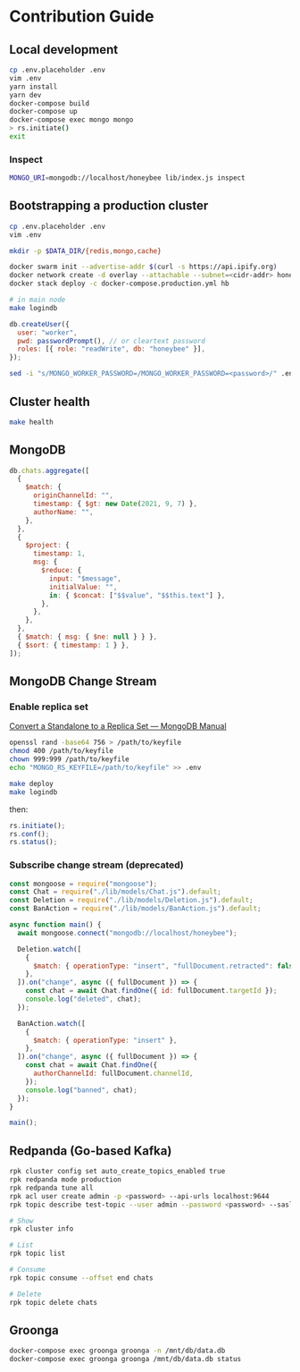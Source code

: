 # Contribution Guide

## Local development

```bash
cp .env.placeholder .env
vim .env
yarn install
yarn dev
docker-compose build
docker-compose up
docker-compose exec mongo mongo
> rs.initiate()
exit
```

### Inspect

```bash
MONGO_URI=mongodb://localhost/honeybee lib/index.js inspect
```

## Bootstrapping a production cluster

```bash
cp .env.placeholder .env
vim .env

mkdir -p $DATA_DIR/{redis,mongo,cache}

docker swarm init --advertise-addr $(curl -s https://api.ipify.org)
docker network create -d overlay --attachable --subnet=<cidr-addr> honeybee
docker stack deploy -c docker-compose.production.yml hb
```

```bash
# in main node
make logindb
```

```js
db.createUser({
  user: "worker",
  pwd: passwordPrompt(), // or cleartext password
  roles: [{ role: "readWrite", db: "honeybee" }],
});
```

```bash
sed -i "s/MONGO_WORKER_PASSWORD=/MONGO_WORKER_PASSWORD=<password>/" .env
```

## Cluster health

```bash
make health
```

## MongoDB

```js
db.chats.aggregate([
  {
    $match: {
      originChannelId: "",
      timestamp: { $gt: new Date(2021, 9, 7) },
      authorName: "",
    },
  },
  {
    $project: {
      timestamp: 1,
      msg: {
        $reduce: {
          input: "$message",
          initialValue: "",
          in: { $concat: ["$$value", "$$this.text"] },
        },
      },
    },
  },
  { $match: { msg: { $ne: null } } },
  { $sort: { timestamp: 1 } },
]);
```

## MongoDB Change Stream

### Enable replica set

[Convert a Standalone to a Replica Set — MongoDB Manual](https://docs.mongodb.com/manual/tutorial/convert-standalone-to-replica-set/)

```bash
openssl rand -base64 756 > /path/to/keyfile
chmod 400 /path/to/keyfile
chown 999:999 /path/to/keyfile
echo "MONGO_RS_KEYFILE=/path/to/keyfile" >> .env

make deploy
make logindb
```

then:

```js
rs.initiate();
rs.conf();
rs.status();
```

### Subscribe change stream (deprecated)

```js
const mongoose = require("mongoose");
const Chat = require("./lib/models/Chat.js").default;
const Deletion = require("./lib/models/Deletion.js").default;
const BanAction = require("./lib/models/BanAction.js").default;

async function main() {
  await mongoose.connect("mongodb://localhost/honeybee");

  Deletion.watch([
    {
      $match: { operationType: "insert", "fullDocument.retracted": false },
    },
  ]).on("change", async ({ fullDocument }) => {
    const chat = await Chat.findOne({ id: fullDocument.targetId });
    console.log("deleted", chat);
  });

  BanAction.watch([
    {
      $match: { operationType: "insert" },
    },
  ]).on("change", async ({ fullDocument }) => {
    const chat = await Chat.findOne({
      authorChannelId: fullDocument.channelId,
    });
    console.log("banned", chat);
  });
}

main();
```

## Redpanda (Go-based Kafka)

```bash
rpk cluster config set auto_create_topics_enabled true
rpk redpanda mode production
rpk redpanda tune all
rpk acl user create admin -p <password> --api-urls localhost:9644
rpk topic describe test-topic --user admin --password <password> --sasl-mechanism SCRAM-SHA-256 --brokers localhost:9092
```

```bash
# Show
rpk cluster info

# List
rpk topic list

# Consume
rpk topic consume --offset end chats

# Delete
rpk topic delete chats
```

## Groonga

```bash
docker-compose exec groonga groonga -n /mnt/db/data.db
docker-compose exec groonga groonga /mnt/db/data.db status
```
